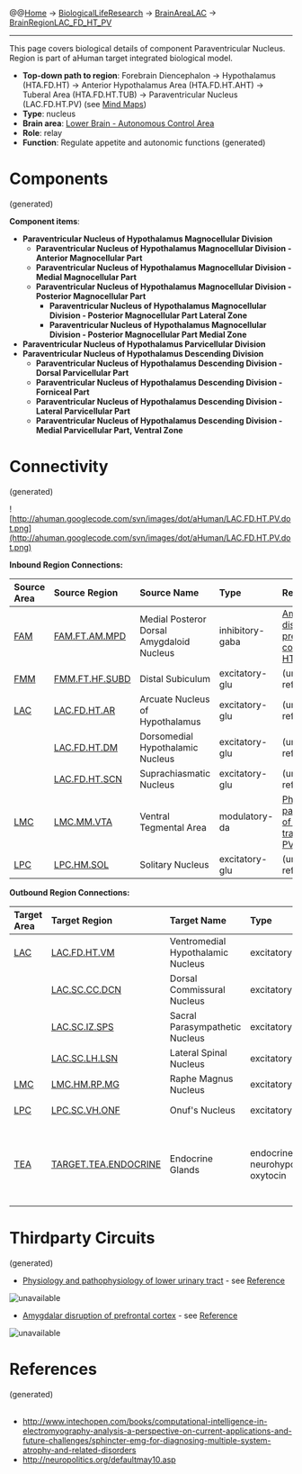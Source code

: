 @@[Home](Home.md) -> [BiologicalLifeResearch](BiologicalLifeResearch.md) -> [BrainAreaLAC](BrainAreaLAC.md) -> [BrainRegionLAC\_FD\_HT\_PV](BrainRegionLAC_FD_HT_PV.md)

---


This page covers biological details of component Paraventricular Nucleus.
Region is part of aHuman target integrated biological model.

  * **Top-down path to region**: Forebrain Diencephalon -> Hypothalamus (HTA.FD.HT) -> Anterior Hypothalamus Area (HTA.FD.HT.AHT) -> Tuberal Area (HTA.FD.HT.TUB) -> Paraventricular Nucleus (LAC.FD.HT.PV) (see [Mind Maps](OverallMindMaps.md))
  * **Type**: nucleus
  * **Brain area**: [Lower Brain - Autonomous Control Area](BrainAreaLAC.md)
  * **Role**: relay
  * **Function**: Regulate appetite and autonomic functions
(generated)
# Components #
(generated)


**Component items**:
  * **Paraventricular Nucleus of Hypothalamus Magnocellular Division**
    * **Paraventricular Nucleus of Hypothalamus Magnocellular Division - Anterior Magnocellular Part**
    * **Paraventricular Nucleus of Hypothalamus Magnocellular Division - Medial Magnocellular Part**
    * **Paraventricular Nucleus of Hypothalamus Magnocellular Division - Posterior Magnocellular Part**
      * **Paraventricular Nucleus of Hypothalamus Magnocellular Division - Posterior Magnocellular Part Lateral Zone**
      * **Paraventricular Nucleus of Hypothalamus Magnocellular Division - Posterior Magnocellular Part Medial Zone**
  * **Paraventricular Nucleus of Hypothalamus Parvicellular Division**
  * **Paraventricular Nucleus of Hypothalamus Descending Division**
    * **Paraventricular Nucleus of Hypothalamus Descending Division - Dorsal Parvicellular Part**
    * **Paraventricular Nucleus of Hypothalamus Descending Division - Forniceal Part**
    * **Paraventricular Nucleus of Hypothalamus Descending Division - Lateral Parvicellular Part**
    * **Paraventricular Nucleus of Hypothalamus Descending Division - Medial Parvicellular Part, Ventral Zone**

# Connectivity #
(generated)


![http://ahuman.googlecode.com/svn/images/dot/aHuman/LAC.FD.HT.PV.dot.png](http://ahuman.googlecode.com/svn/images/dot/aHuman/LAC.FD.HT.PV.dot.png)

**Inbound Region Connections:**

| **Source Area** | **Source Region** | **Source Name** | **Type** | **Reference** |
|:----------------|:------------------|:----------------|:---------|:--------------|
| [FAM](BrainAreaFAM.md) | [FAM.FT.AM.MPD](BrainRegionFAM_FT_AM_MPD.md) | Medial Posteror Dorsal Amygdaloid Nucleus | inhibitory-gaba | [Amygdalar disruption of prefrontal cortex (AM -> HT.PV, abstract)](http://neuropolitics.org/defaultmay10.asp) |
| [FMM](BrainAreaFMM.md) | [FMM.FT.HF.SUBD](BrainRegionFMM_FT_HF_SUBD.md) | Distal Subiculum | excitatory-glu | (unknown reference) |
| [LAC](BrainAreaLAC.md) | [LAC.FD.HT.AR](BrainRegionLAC_FD_HT_AR.md) | Arcuate Nucleus of Hypothalamus | excitatory-glu | (unknown reference) |
|                 | [LAC.FD.HT.DM](BrainRegionLAC_FD_HT_DM.md) | Dorsomedial Hypothalamic Nucleus | excitatory-glu | (unknown reference) |
|                 | [LAC.FD.HT.SCN](BrainRegionLAC_FD_HT_SCN.md) | Suprachiasmatic Nucleus | excitatory-glu | (unknown reference) |
| [LMC](BrainAreaLMC.md) | [LMC.MM.VTA](BrainRegionLMC_MM_VTA.md) | Ventral Tegmental Area | modulatory-da | [Physiology and pathophysiology of lower urinary tract (VTA -> PVN)](http://www.intechopen.com/books/computational-intelligence-in-electromyography-analysis-a-perspective-on-current-applications-and-future-challenges/sphincter-emg-for-diagnosing-multiple-system-atrophy-and-related-disorders) |
| [LPC](BrainAreaLPC.md) | [LPC.HM.SOL](BrainRegionLPC_HM_SOL.md) | Solitary Nucleus | excitatory-glu | (unknown reference) |

**Outbound Region Connections:**

| **Target Area** | **Target Region** | **Target Name** | **Type** | **Reference** |
|:----------------|:------------------|:----------------|:---------|:--------------|
| [LAC](BrainAreaLAC.md) | [LAC.FD.HT.VM](BrainRegionLAC_FD_HT_VM.md) | Ventromedial Hypothalamic Nucleus | excitatory-glu | (unknown reference) |
|                 | [LAC.SC.CC.DCN](BrainRegionLAC_SC_CC_DCN.md) | Dorsal Commissural Nucleus | excitatory-glu | (unknown reference) |
|                 | [LAC.SC.IZ.SPS](BrainRegionLAC_SC_IZ_SPS.md) | Sacral Parasympathetic Nucleus | excitatory-glu | (unknown reference) |
|                 | [LAC.SC.LH.LSN](BrainRegionLAC_SC_LH_LSN.md) | Lateral Spinal Nucleus | excitatory-glu | (unknown reference) |
| [LMC](BrainAreaLMC.md) | [LMC.HM.RP.MG](BrainRegionLMC_HM_RP_MG.md) | Raphe Magnus Nucleus | excitatory-glu | (unknown reference) |
| [LPC](BrainAreaLPC.md) | [LPC.SC.VH.ONF](BrainRegionLPC_SC_VH_ONF.md) | Onuf's Nucleus  | excitatory-glu | (unknown reference) |
| [TEA](BrainAreaTEA.md) | [TARGET.TEA.ENDOCRINE](BrainRegionTARGET_TEA_ENDOCRINE.md) | Endocrine Glands | endocrine-neurohypophysis-oxytocin | [Amygdalar disruption of prefrontal cortex (HT.PV -> PUT)](http://neuropolitics.org/defaultmay10.asp) |

# Thirdparty Circuits #
(generated)

  * [Physiology and pathophysiology of lower urinary tract](http://www.intechopen.com/source/html/40109/media/image1.jpeg) - see [Reference](http://www.intechopen.com/books/computational-intelligence-in-electromyography-analysis-a-perspective-on-current-applications-and-future-challenges/sphincter-emg-for-diagnosing-multiple-system-atrophy-and-related-disorders)

<img src='http://www.intechopen.com/source/html/40109/media/image1.jpeg' alt='unavailable'>

<ul><li><a href='http://neuropolitics.org/connect-amygdala.jpg'>Amygdalar disruption of prefrontal cortex</a> - see <a href='http://neuropolitics.org/defaultmay10.asp'>Reference</a></li></ul>

<img src='http://neuropolitics.org/connect-amygdala.jpg' alt='unavailable'>


<h1>References</h1>
(generated)<br>
<br>
<ul><li><a href='http://www.intechopen.com/books/computational-intelligence-in-electromyography-analysis-a-perspective-on-current-applications-and-future-challenges/sphincter-emg-for-diagnosing-multiple-system-atrophy-and-related-disorders'>http://www.intechopen.com/books/computational-intelligence-in-electromyography-analysis-a-perspective-on-current-applications-and-future-challenges/sphincter-emg-for-diagnosing-multiple-system-atrophy-and-related-disorders</a>
</li><li><a href='http://neuropolitics.org/defaultmay10.asp'>http://neuropolitics.org/defaultmay10.asp</a></li></ul>
